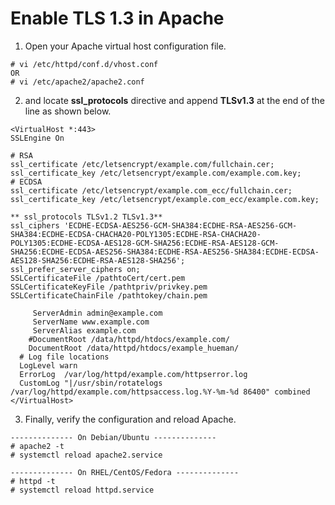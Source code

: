 # Enable TLS 1.3 in Apache

1. Open your Apache virtual host configuration file. 


```
# vi /etc/httpd/conf.d/vhost.conf
OR
# vi /etc/apache2/apache2.conf
```
2. and locate **ssl_protocols** directive and append **TLSv1.3** at the end of the line as shown below.

```
<VirtualHost *:443>
SSLEngine On

# RSA
ssl_certificate /etc/letsencrypt/example.com/fullchain.cer;
ssl_certificate_key /etc/letsencrypt/example.com/example.com.key;
# ECDSA
ssl_certificate /etc/letsencrypt/example.com_ecc/fullchain.cer;
ssl_certificate_key /etc/letsencrypt/example.com_ecc/example.com.key;

** ssl_protocols TLSv1.2 TLSv1.3**
ssl_ciphers 'ECDHE-ECDSA-AES256-GCM-SHA384:ECDHE-RSA-AES256-GCM-SHA384:ECDHE-ECDSA-CHACHA20-POLY1305:ECDHE-RSA-CHACHA20-POLY1305:ECDHE-ECDSA-AES128-GCM-SHA256:ECDHE-RSA-AES128-GCM-SHA256:ECDHE-ECDSA-AES256-SHA384:ECDHE-RSA-AES256-SHA384:ECDHE-ECDSA-AES128-SHA256:ECDHE-RSA-AES128-SHA256';
ssl_prefer_server_ciphers on;
SSLCertificateFile /pathtoCert/cert.pem
SSLCertificateKeyFile /pathtpriv/privkey.pem
SSLCertificateChainFile /pathtokey/chain.pem

     ServerAdmin admin@example.com
     ServerName www.example.com
     ServerAlias example.com
    #DocumentRoot /data/httpd/htdocs/example.com/
    DocumentRoot /data/httpd/htdocs/example_hueman/
  # Log file locations
  LogLevel warn
  ErrorLog  /var/log/httpd/example.com/httpserror.log
  CustomLog "|/usr/sbin/rotatelogs /var/log/httpd/example.com/httpsaccess.log.%Y-%m-%d 86400" combined
</VirtualHost>
```
3. Finally, verify the configuration and reload Apache.
```
-------------- On Debian/Ubuntu -------------- 
# apache2 -t
# systemctl reload apache2.service

-------------- On RHEL/CentOS/Fedora --------------
# httpd -t
# systemctl reload httpd.service
```
